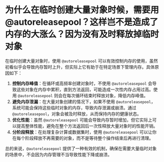 # 为什么在临时创建大量对象时候，需要用@autoreleasepool？这样岂不是造成了内存的大涨么？因为没有及时释放掉临时对象

在临时创建大量对象时，使用 `@autoreleasepool` 可以有效控制内存的使用，虽然初看似乎会导致内存暂时上升，但实际上它有助于在特定场景下管理内存。具体原因如下：

1. **控制内存峰值**：在循环或高频率创建对象时，不使用 `@autoreleasepool` 会导致这些对象在内存中累积，直到方法返回，可能造成一次性内存占用过高。使用 `@autoreleasepool` 则会在每次循环结束时释放对象，降低内存峰值。
2. **避免内存泄漏**：在大量对象创建的情况下，如果不使用 `@autoreleasepool`，系统可能会保持这些临时对象的内存，导致内存泄漏或崩溃。通过 `@autoreleasepool`，对象会被及时释放，从而保持内存的健康状态。
3. **优化性能**：虽然 `@autoreleasepool` 可能会导致内存暂时增加，但它实际上可以提高整体性能，避免在整个方法返回后一次性释放大量对象时的性能开销。
4. **分阶段释放**：在处理复杂计算或数据集时，使用 `@autoreleasepool` 可以让你在每个阶段释放不再需要的对象，而不是等待整个操作结束后再进行清理。

总的来说，`@autoreleasepool` 提供了一种有效的机制，确保在需要大量临时对象的场景中，不会因为内存管理不当导致性能下降或崩溃。
